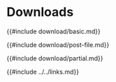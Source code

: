# Downloads

{{#include download/basic.md}}

{{#include download/post-file.md}}

{{#include download/partial.md}}

{{#include ../../links.md}}
